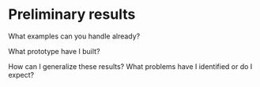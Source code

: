 # Preliminary results

What examples can you handle already?

What prototype have I built?

How can I generalize these results? What problems have I identified or
do I expect?
